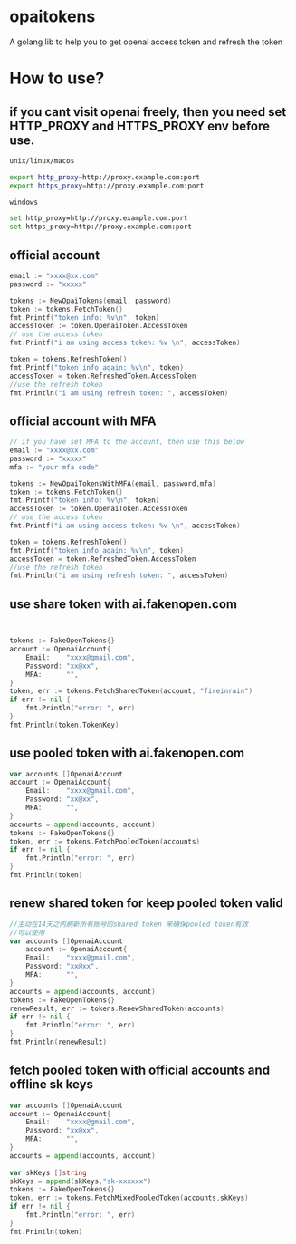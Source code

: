 # opaitokens
A golang lib to help you to get openai access token and refresh the token

# How to use?

## if you cant visit openai freely, then you need set HTTP_PROXY and HTTPS_PROXY env before use.
```bash
unix/linux/macos

export http_proxy=http://proxy.example.com:port
export https_proxy=http://proxy.example.com:port

windows

set http_proxy=http://proxy.example.com:port
set https_proxy=http://proxy.example.com:port


```

## official account
```go
email := "xxxx@xx.com"
password := "xxxxx"

tokens := NewOpaiTokens(email, password)
token := tokens.FetchToken()
fmt.Printf("token info: %v\n", token)
accessToken := token.OpenaiToken.AccessToken
// use the access token
fmt.Printf("i am using access token: %v \n", accessToken)

token = tokens.RefreshToken()
fmt.Printf("token info again: %v\n", token)
accessToken = token.RefreshedToken.AccessToken
//use the refresh token
fmt.Println("i am using refresh token: ", accessToken)

```

## official account with MFA

```go
// if you have set MFA to the account, then use this below
email := "xxxx@xx.com"
password := "xxxxx"
mfa := "your mfa code"

tokens := NewOpaiTokensWithMFA(email, password,mfa)
token := tokens.FetchToken()
fmt.Printf("token info: %v\n", token)
accessToken := token.OpenaiToken.AccessToken
// use the access token
fmt.Printf("i am using access token: %v \n", accessToken)

token = tokens.RefreshToken()
fmt.Printf("token info again: %v\n", token)
accessToken = token.RefreshedToken.AccessToken
//use the refresh token
fmt.Println("i am using refresh token: ", accessToken)

```
## use share token with ai.fakenopen.com 
```go


tokens := FakeOpenTokens{}
account := OpenaiAccount{
    Email:    "xxxx@gmail.com",
    Password: "xx@xx",
    MFA:      "",
}
token, err := tokens.FetchSharedToken(account, "fireinrain")
if err != nil {
    fmt.Println("error: ", err)
}
fmt.Println(token.TokenKey)
```


## use pooled token with ai.fakenopen.com

```go
var accounts []OpenaiAccount
account := OpenaiAccount{
    Email:    "xxxx@gmail.com",
    Password: "xx@xx",
    MFA:      "",
}
accounts = append(accounts, account)
tokens := FakeOpenTokens{}
token, err := tokens.FetchPooledToken(accounts)
if err != nil {
    fmt.Println("error: ", err)
}
fmt.Println(token)

```

## renew shared token for keep pooled token valid
```go
//主动在14天之内刷新所有账号的shared token 来确保pooled token有效
//可以使用
var accounts []OpenaiAccount
    account := OpenaiAccount{
    Email:    "xxxx@gmail.com",
    Password: "xx@xx",
    MFA:      "",
}
accounts = append(accounts, account)
tokens := FakeOpenTokens{}
renewResult, err := tokens.RenewSharedToken(accounts)
if err != nil {
    fmt.Println("error: ", err)
}
fmt.Println(renewResult)

```

## fetch pooled token with official accounts and offline sk keys
```go
var accounts []OpenaiAccount
account := OpenaiAccount{
    Email:    "xxxx@gmail.com",
    Password: "xx@xx",
    MFA:      "",
}
accounts = append(accounts, account)
	
var skKeys []string
skKeys = append(skKeys,"sk-xxxxxx")
tokens := FakeOpenTokens{}
token, err := tokens.FetchMixedPooledToken(accounts,skKeys)
if err != nil {
    fmt.Println("error: ", err)
}
fmt.Println(token)


```

